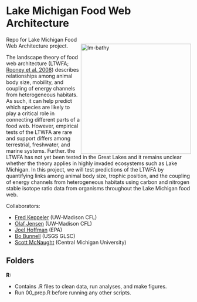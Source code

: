 # Lake Michigan Food Web Architecture

<img align="right" src="docs/img/Lake_Michigan_bathymetry_map.png" alt="lm-bathy" width="300" style="margin-top: 20px">

Repo for Lake Michigan Food Web Architecture project. 

The landscape theory of food web architecture (LTWFA; [Rooney et al. 2008](https://onlinelibrary.wiley.com/doi/epdf/10.1111/j.1461-0248.2008.01193.x)) describes relationships among animal body size, mobility, and coupling of energy channels from heterogeneous habitats. As such, it can help predict which species are likely to play a critical role in connecting different parts of a food web. However, empirical tests of the LTWFA are rare and support differs among terrestrial, freshwater, and marine systems. Further. the LTWFA has not yet been tested in the Great Lakes and it remains unclear whether the theory applies in highly invaded ecosystems such as Lake Michigan. In this project, we will test predictions of the LTWFA by quantifying links among animal body size, trophic position, and the coupling of energy channels from heterogeneous habitats using carbon and nitrogen stable isotope ratio data from organisms throughout the Lake Michigan food web.

Collaborators: 

* [Fred Keppeler](https://fkeppeler.github.io/) (UW-Madison CFL)
* [Olaf Jensen](https://jensen.limnology.wisc.edu/) (UW-Madison CFL)
* [Joel Hoffman](https://www.researchgate.net/profile/Joel-Hoffman) (EPA)
* [Bo Bunnell](https://www.usgs.gov/staff-profiles/david-b-bunnell) (USGS GLSC)
* [Scott McNaught](http://people.se.cmich.edu/mcnau1as/) (Central Michigan University)


## Folders 

**R:** 
- Contains .R files to clean data, run analyses, and make figures. 
- Run 00_prep.R before running any other scripts.